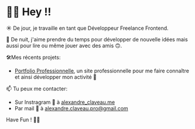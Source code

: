 # 👋🏼 Hey !!

☀️ De jour, je travaille en tant que Développeur Freelance Frontend.

🌙 De nuit, j'aime prendre du temps pour développer de nouvelle idées mais aussi pour lire ou même jouer avec des amis 🙃.

🛠Mes récents projets:
- [Portfolio Professionnelle](https://github.com/ClaveauAlex/portfolio), un site professionnelle pour me faire connaître et ainsi développer mon activité 🚀

📫 Tu peux me contacter:
- Sur Instragram 📸 à [alexandre_claveau.me](https://www.instagram.com/alexandre_claveau.me/)
- Par mail 📧 à [alexandre.claveau.pro@gmail.com](alexandre.claveau.pro@gmail.com)


Have Fun ! ✌🏼
